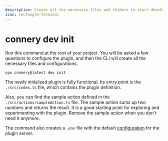 ```yaml
---
description: Create all the necessary files and folders to start developing a new plugin.
icon: rectangle-terminal
---
```


# connery dev init

Run this command at the root of your project. You will be asked a few questions to configure the plugin, and then the CLI will create all the necessary files and configurations.

```
npx connery@latest dev init
```

The newly initialized plugin is fully functional. Its entry point is the `./src/index.ts` file, which contains the plugin definition.&#x20;

Also, you can find the sample action defined in the `./src/actions/sampleAction.ts` file. The sample action sums up two numbers and returns the result. It is a good starting point for exploring and experimenting with the plugin. Remove the sample action when you don't need it anymore.

The command also creates a `.env` file with the default [configuration](../advanced/plugin-server.md#configuration) for the plugin server.
